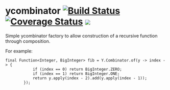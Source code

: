# ycombinator [![Build Status](https://travis-ci.org/tcurrie/ycombinator.svg?branch=master)](https://travis-ci.org/tcurrie/ycombinator) [![Coverage Status](https://img.shields.io/coveralls/github/tcurrie/ycombinator.svg)](https://coveralls.io/github/tcurrie/ycombinator?branch=master) [![](https://jitpack.io/v/tcurrie/ycombinator.svg)](https://jitpack.io/#tcurrie/ycombinator)



Simple ycombinator factory to allow construction of a recursive function through composition.

For example:

```
final Function<Integer, BigInteger> fib = Y.Combinator.of(y -> index -> {
            if (index == 0) return BigInteger.ZERO;
            if (index == 1) return BigInteger.ONE;
            return y.apply(index - 2).add(y.apply(index - 1));
        });
```        
